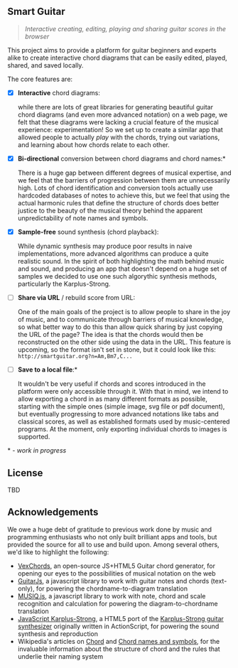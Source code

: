 ## Smart Guitar

> *Interactive creating, editing, playing and sharing guitar scores in the browser*

This project aims to provide a platform for guitar beginners and experts alike to create interactive chord diagrams that can be easily edited, played, shared, and saved locally.

The core features are:
- [x] **Interactive** chord diagrams:

    while there are lots of great libraries for generating beautiful guitar chord diagrams
    (and even more advanced notation) on a web page,
    we felt that these diagrams were lacking a crucial feature of the musical experience: experimentation!
    So we set up to create a similar app that allowed people to actually *play* with the chords,
    trying out variations, and learning about how chords relate to each other.

- [x] **Bi-directional** conversion between chord diagrams and chord names:\*

    There is a huge gap between different degrees of musical expertise,
    and we feel that the barriers of progression between them are unnecessarily high.
    Lots of chord identification and conversion tools actually use hardcoded databases of notes to achieve this,
    but we feel that using the actual harmonic rules that define the structure of chords
    does better justice to the beauty of the musical theory
    behind the apparent unpredictability of note names and symbols.

- [x] **Sample-free** sound synthesis (chord playback):

    While dynamic synthesis may produce poor results in naive implementations, 
    more advanced algorithms can produce a quite realistic sound.
    In the spirit of both highlighting the math behind music and sound,
    and producing an app that doesn't depend on a huge set of samples
    we decided to use one such algorythic synthesis methods,
    particularly the Karplus-Strong.

- [ ] **Share via URL** / rebuild score from URL:

    One of the main goals of the project is to allow people to share in the joy of music,
    and to communicate through barriers of musical knowledge,
    so what better way to do this than allow quick sharing by just copying the URL of the page?
    The idea is that the chords would then be reconstructed on the other side using the data in the URL.
    This feature is upcoming, so the format isn't set in stone, but it could look like this:
    `http://smartguitar.org?n=Am,Bm7,C...`

- [ ] **Save to a local file**:\*

    It wouldn't be very useful if chords and scores introduced in the platform were only accessible through it.
    With that in mind, we intend to allow exporting a chord in as many different formats as possible,
    starting with the simple ones (simple image, svg file or pdf document),
    but eventually progressing to more advanced notations like tabs and classical scores,
    as well as established formats used by music-centered programs.
    At the moment, only exporting individual chords to images is supported.
    
\* - *work in progress*

## License

TBD

## Acknowledgements

We owe a huge debt of gratitude to previous work done by music and programming enthusiasts
who not only built brilliant apps and tools, but provided the source for all to use and build upon.
Among several others, we'd like to highlight the following:

- [VexChords](http://www.vexflow.com/vexchords/),
  an open-source JS+HTML5 Guitar chord generator,
  for opening our eyes to the possibilities of musical notation on the web
- [GuitarJs](http://naiquevin.github.io/GuitarJs/),
  a javascript library to work with guitar notes and chords (text-only),
  for powering the chordname-to-diagram translation
- [MUSIQ.js](https://github.com/studioludens/musiqjs/),
  a javascript library to work with note, chord and scale recognition and calculation
  for powering the diagram-to-chordname translation
- [JavaScript Karplus-Strong](http://amid.fish/javascript-karplus-strong),
  a HTML5 port of the
  [Karplus-Strong guitar synthesizer](http://lab.andre-michelle.com/karplus-strong-guitar)
  originally written in ActionScript,
  for powering the sound synthesis and reproduction
- Wikipedia's articles on [Chord](https://en.wikipedia.org/wiki/Chord_(music)#Tabular_notation) and
  [Chord names and symbols](https://en.wikipedia.org/wiki/Chord_names_and_symbols_(popular_music)),
  for the invaluable information about the structure of chord and the rules that underlie their naming system
